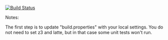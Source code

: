 [![Build Status](https://travis-ci.org/alexmelville7/green..svg?branch=master)](https://travis-ci.org/alexmelville7/green)

Notes:

The first step is to update "build.properties" with your local
settings.  You do not need to set z3 and latte, but in that case
some unit tests won't run.
